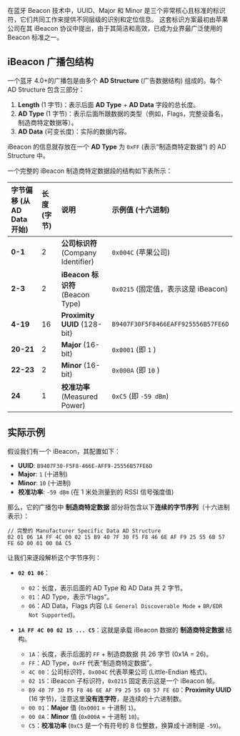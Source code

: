 在蓝牙 Beacon 技术中，UUID、Major 和 Minor 是三个非常核心且标准的标识符，它们共同工作来提供不同层级的识别和定位信息。
这套标识方案最初由苹果公司在其 iBeacon 协议中提出，由于其简洁和高效，已成为业界最广泛使用的 Beacon 标准之一。

## iBeacon 广播包结构

一个蓝牙 4.0+的广播包是由多个 **AD Structure** (广告数据结构) 组成的。每个 AD Structure 包含三部分：

1.  **Length** (1 字节)：表示后面 **AD Type** + **AD Data** 字段的总长度。
2.  **AD Type** (1 字节)：表示后面所跟数据的类型（例如，Flags，完整设备名，制造商特定数据等）。
3.  **AD Data** (可变长度)：实际的数据内容。

iBeacon 的信息就存放在一个 **AD Type** 为 `0xFF` (表示“制造商特定数据”) 的 AD Structure 中。

一个完整的 iBeacon 制造商特定数据段的结构如下表所示：

| 字节偏移 (从 AD Data 开始) | 长度 (字节) | 说明                                | 示例值 (十六进制)                   |
| :------------------------- | :---------- | :---------------------------------- | :---------------------------------- |
| **0-1**                    | 2           | **公司标识符** (Company Identifier) | `0x004C` (苹果公司)                 |
| **2-3**                    | 2           | **iBeacon 标识符** (Beacon Type)    | `0x0215` (固定值，表示这是 iBeacon) |
| **4-19**                   | 16          | **Proximity UUID** (128-bit)        | `B9407F30F5F8466EAFF925556B57FE6D`  |
| **20-21**                  | 2           | **Major** (16-bit)                  | `0x0001` (即 `1` )                  |
| **22-23**                  | 2           | **Minor** (16-bit)                  | `0x000A` (即 `10` )                 |
| **24**                     | 1           | **校准功率** (Measured Power)       | `0xC5` (即 `-59 dBm`)               |

## 实际示例

假设我们有一个 iBeacon，其配置如下：

- **UUID**: `B9407F30-F5F8-466E-AFF9-25556B57FE6D`
- **Major**: `1` (十进制)
- **Minor**: `10` (十进制)
- **校准功率**: `-59 dBm` (在 1 米处测量到的 RSSI 信号强度值)

那么，它的广播包中 **制造商特定数据** 部分将包含以下**连续的字节序列**（十六进制表示）：

```
// 完整的 Manufacturer Specific Data AD Structure
02 01 06 1A FF 4C 00 02 15 B9 40 7F 30 F5 F8 46 6E AF F9 25 55 6B 57 FE 6D 00 01 00 0A C5
```

让我们来逐段解析这个字节序列：

- **`02 01 06`**：

  - `02`：长度，表示后面的 AD Type 和 AD Data 共 2 字节。
  - `01`：AD Type，表示“Flags”。
  - `06`：AD Data，Flags 内容 (`LE General Discoverable Mode` + `BR/EDR Not Supported`)。

- **`1A FF 4C 00 02 15 ... C5`**：这就是承载 iBeacon 数据的 **制造商特定数据** 结构。
  - `1A`：长度，表示后面的 `FF` + 制造商数据 共 26 字节 (0x1A = 26)。
  - `FF`：AD Type，`0xFF` 代表“制造商特定数据”。
  - `4C 00`：公司标识符，`0x004C` 代表苹果公司 (Little-Endian 格式)。
  - `02 15`：iBeacon 子标识符，`0x0215` 固定表示这是一个 iBeacon 帧。
  - `B9 40 7F 30 F5 F8 46 6E AF F9 25 55 6B 57 FE 6D`：**Proximity UUID** (16 字节)，注意这里**没有连字符**，是连续的十六进制数。
  - `00 01`：**Major** 值 (`0x0001` = 十进制 `1`)。
  - `00 0A`：**Minor** 值 (`0x000A` = 十进制 `10`)。
  - `C5`：**校准功率** (`0xC5` 是一个有符号的 8 位整数，换算成十进制是 `-59`)。
